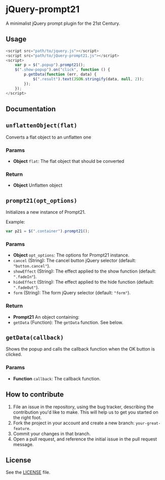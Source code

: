 jQuery-prompt21
===============
A minimalist jQuery prompt plugin for the 21st Century.

## Usage
```js
<script src="path/to/jquery.js"></script>
<script src="path/to/jQuery-prompt21.js"></script>
<script>
    var p = $(".popup").prompt21();
    $(".show-popup").on("click", function () {
        p.getData(function (err, data) {
            $(".result").text(JSON.stringify(data, null, 2));
        });
    });
</script>
```

## Documentation

## `unflattenObject(flat)`
Converts a flat object to an unflatten one

### Params
- **Object** `flat`: The flat object that should be converted

### Return
- **Object** Unflatten object

## `prompt21(opt_options)`
Initializes a new instance of Prompt21.

Example:

```js
var p21 = $(".container").prompt21();
```

### Params
- **Object** `opt_options`: The options for Prompt21 instance.
 - `cancel` (String): The cancel button jQuery selector (default: `"button.cancel"`).
 - `showEffect` (String): The effect applied to the show function (default: `".fadeIn"`).
 - `hideEffect` (String): The effect applied to the hide function (default: `".fadeOut"`).
 - `form` (String): The form jQuery selector (default: `"form"`).

### Return
- **Prompt21** An object containing:
 - `getData` (Function): The `getData` function. See below.

## `getData(callback)`
Shows the popup and calls the callback function when the OK button is clicked.

### Params
- **Function** `callback`: The callback function.

## How to contribute

1. File an issue in the repository, using the bug tracker, describing the
   contribution you'd like to make. This will help us to get you started on the
   right foot.
2. Fork the project in your account and create a new branch:
   `your-great-feature`.
3. Commit your changes in that branch.
4. Open a pull request, and reference the initial issue in the pull request
   message.

## License
See the [LICENSE](./LICENSE) file.
